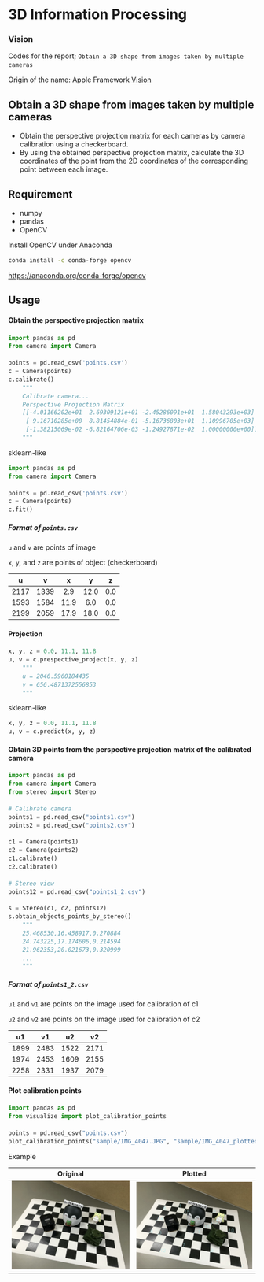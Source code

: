 # 3D Information Processing
### Vision
Codes for the report; `Obtain a 3D shape from images taken by multiple cameras`

Origin of the name: Apple Framework [Vision](https://developer.apple.com/documentation/vision)

## Obtain a 3D shape from images taken by multiple cameras
- Obtain the perspective projection matrix for each cameras by camera calibration using a checkerboard.
- By using the obtained perspective projection matrix, calculate the 3D coordinates of the point from the 2D coordinates of the corresponding point between each image.

## Requirement
- numpy
- pandas
- OpenCV

Install OpenCV under Anaconda
```bash
conda install -c conda-forge opencv
```
https://anaconda.org/conda-forge/opencv

## Usage
#### Obtain the perspective projection matrix

```python
import pandas as pd
from camera import Camera

points = pd.read_csv('points.csv')
c = Camera(points)
c.calibrate()
    """
    Calibrate camera...
    Perspective Projection Matrix
    [[-4.01166202e+01  2.69309121e+01 -2.45286091e+01  1.58043293e+03]
     [ 9.16710285e+00  8.81454884e-01 -5.16736803e+01  1.10996705e+03]
     [-1.38215069e-02 -6.82164706e-03 -1.24927871e-02  1.00000000e+00]]
    """
```

sklearn-like
 ```python
import pandas as pd
from camera import Camera

points = pd.read_csv('points.csv')
c = Camera(points)
c.fit()
```

##### Format of `points.csv`
`u` and `v` are points of image

`x`, `y`, and `z` are points of object (checkerboard)

|   u  |   v  |   x  |   y  |  z  |
|:----:|:----:|:----:|:----:|:---:|
| 2117 | 1339 |  2.9 | 12.0 | 0.0 |
| 1593 | 1584 | 11.9 |  6.0 | 0.0 |
| 2199 | 2059 | 17.9 | 18.0 | 0.0 |

#### Projection

```python
x, y, z = 0.0, 11.1, 11.8
u, v = c.prespective_project(x, y, z)
    """
    u = 2046.5960184435
    v = 656.4871372556853
    """
```

sklearn-like
```python
x, y, z = 0.0, 11.1, 11.8
u, v = c.predict(x, y, z)  
```

#### Obtain 3D points from the perspective projection matrix of the calibrated camera

```python
import pandas as pd
from camera import Camera
from stereo import Stereo

# Calibrate camera
points1 = pd.read_csv("points1.csv")
points2 = pd.read_csv("points2.csv")

c1 = Camera(points1)
c2 = Camera(points2)
c1.calibrate()
c2.calibrate()

# Stereo view
points12 = pd.read_csv("points1_2.csv")

s = Stereo(c1, c2, points12)
s.obtain_objects_points_by_stereo()
    """
    25.468530,16.458917,0.270884
    24.743225,17.174606,0.214594
    21.962353,20.021673,0.320999
    ...
    """
```

##### Format of `points1_2.csv`
`u1` and `v1` are points on the image used for calibration of c1

`u2` and `v2` are points on the image used for calibration of c2

|  u1  |  v1  |  u2  |  v2  |
|:----:|:----:|:----:|:----:|
| 1899 | 2483 | 1522 | 2171 |
| 1974 | 2453 | 1609 | 2155 |
| 2258 | 2331 | 1937 | 2079 |

#### Plot calibration points
```python
import pandas as pd
from visualize import plot_calibration_points

points = pd.read_csv("points.csv")
plot_calibration_points("sample/IMG_4047.JPG", "sample/IMG_4047_plotted.JPG", points)
```

Example

Original | Plotted
:-------:|:-------:
![original](sample/IMG_4047.JPG) | ![plotted](sample/IMG_4047_plotted.JPG)